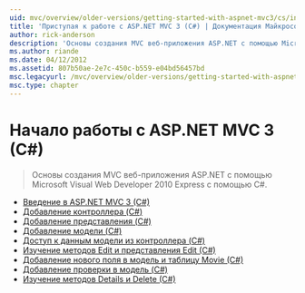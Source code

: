 ```yaml
---
uid: mvc/overview/older-versions/getting-started-with-aspnet-mvc3/cs/index
title: 'Приступая к работе с ASP.NET MVC 3 (C#) | Документация Майкрософт'
author: rick-anderson
description: 'Основы создания MVC веб-приложения ASP.NET с помощью Microsoft Visual Web Developer 2010 Express с помощью C#.'
ms.author: riande
ms.date: 04/12/2012
ms.assetid: 807b50ae-2e7c-450c-b559-e04bd56457bd
msc.legacyurl: /mvc/overview/older-versions/getting-started-with-aspnet-mvc3/cs
msc.type: chapter
---
```

<a name="getting-started-with-aspnet-mvc-3-c"></a>Начало работы с ASP.NET MVC 3 (C#)
====================
> Основы создания MVC веб-приложения ASP.NET с помощью Microsoft Visual Web Developer 2010 Express с помощью C#.


- [Введение в ASP.NET MVC 3 (C#)](intro-to-aspnet-mvc-3.md)
- [Добавление контроллера (C#)](adding-a-controller.md)
- [Добавление представления (C#)](adding-a-view.md)
- [Добавление модели (C#)](adding-a-model.md)
- [Доступ к данным модели из контроллера (C#)](accessing-your-models-data-from-a-controller.md)
- [Изучение методов Edit и представления Edit (C#)](examining-the-edit-methods-and-edit-view.md)
- [Добавление нового поля в модель и таблицу Movie (C#)](adding-a-new-field.md)
- [Добавление проверки в модель (C#)](adding-validation-to-the-model.md)
- [Изучение методов Details и Delete (C#)](improving-the-details-and-delete-methods.md)
